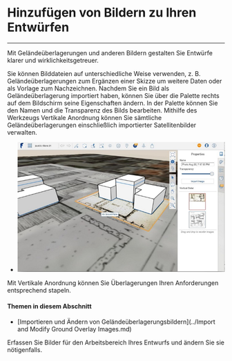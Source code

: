 

# Hinzufügen von Bildern zu Ihren Entwürfen

---

Mit Geländeüberlagerungen und anderen Bildern gestalten Sie Entwürfe klarer und wirklichkeitsgetreuer.

Sie können Bilddateien auf unterschiedliche Weise verwenden, z. B. Geländeüberlagerungen zum Ergänzen einer Skizze um weitere Daten oder als Vorlage zum Nachzeichnen. Nachdem Sie ein Bild als Geländeüberlagerung importiert haben, können Sie über die Palette rechts auf dem Bildschirm seine Eigenschaften ändern. In der Palette können Sie den Namen und die Transparenz des Bilds bearbeiten. Mithilfe des Werkzeugs Vertikale Anordnung können Sie sämtliche Geländeüberlagerungen einschließlich importierter Satellitenbilder verwalten.

* ![](Images/GUID-911B5932-8342-4CCF-BBAF-B761959F482B-low.jpg)

Mit Vertikale Anordnung können Sie Überlagerungen Ihren Anforderungen entsprechend stapeln.

#### Themen in diesem Abschnitt

* [Importieren und Ändern von Geländeüberlagerungsbildern](../Import and Modify Ground Overlay Images.md)

Erfassen Sie Bilder für den Arbeitsbereich Ihres Entwurfs und ändern Sie sie nötigenfalls.

